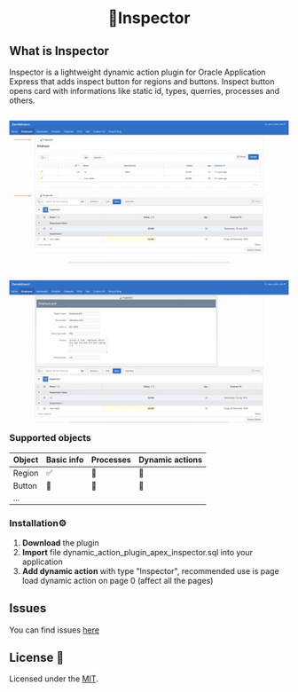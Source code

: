 
  <div align="center">
<h1> 🔎Inspector </h1>
</div>


## What is Inspector

Inspector is a lightweight dynamic action plugin for Oracle Application Express that adds inspect button for regions and buttons. Inspect button opens card with informations like static id, types, querries, processes and others.
<div style="float: left">
  <p align="center">
  <img src="others/inspector_closed.png" width="800" />
</p>
</div>

<div style="float: left">
  <p align="center">
  <img src="others/inspector_opened.png" width="800" />
</p>
</div>


### Supported objects

Object | Basic info | Processes | Dynamic actions
------------ | ------------- | ------------- | -------------
Region | ✅ | 🚧 | 🚧
Button | 🚧 | 🚧 | 🚧
... | | |


### Installation⚙️

1. **Download** the plugin 
2. **Import** file dynamic_action_plugin_apex_inspector.sql into your application
3. **Add dynamic action** with type "Inspector", recommended use is page load dynamic action on page 0 (affect all the pages)


## Issues
You can find issues [here](https://github.com/kucharzykt/apex-inspector/issues)


## License 📝

Licensed under the [MIT](LICENSE).